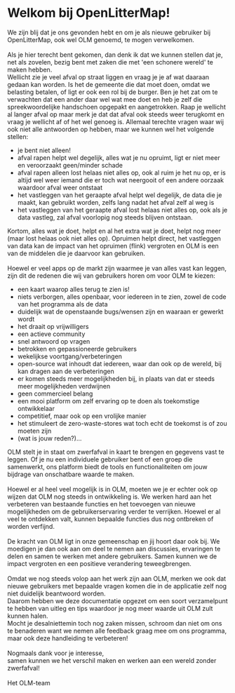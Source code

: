 # Welkom bij OpenLitterMap!

We zijn blij dat je ons gevonden hebt en om je als nieuwe gebruiker bij OpenLitterMap, ook wel OLM genoemd, te mogen verwelkomen.<br />
<br />
Als je hier terecht bent gekomen, dan denk ik dat we kunnen stellen dat je, net als zovelen, bezig bent met zaken die met 'een schonere wereld' te maken hebben.<br />
Wellicht zie je veel afval op straat liggen en vraag je je af wat daaraan gedaan kan worden. Is het de gemeente die dat moet doen, omdat we belasting betalen, of ligt er ook een rol bij de burger. Ben je het zat om te verwachten dat een ander daar wel wat mee doet en heb je zelf die spreekwoordelijke handschoen opgepakt en aangetrokken. Raap je wellicht al langer afval op maar merk je dat dat afval ook steeds weer terugkomt en vraag je wellicht af of het wel genoeg is. Allemaal terechte vragen waar wij ook niet alle antwoorden op hebben, maar we kunnen wel het volgende stellen:

- je bent niet alleen!
- afval rapen helpt wel degelijk, alles wat je nu opruimt, ligt er niet meer en veroorzaakt geen/minder schade
- afval rapen alleen lost helaas niet alles op, ook al ruim je het nu op, er is altijd wel weer iemand die er toch wat neergooit of een andere oorzaak waardoor afval weer ontstaat
- het vastleggen van het geraapte afval helpt wel degelijk, de data die je maakt, kan gebruikt worden, zelfs lang nadat het afval zelf al weg is
- het vastleggen van het geraapte afval lost helaas niet alles op, ook als je data vastleg, zal afval voorlopig nog steeds blijven ontstaan.

Kortom, alles wat je doet, helpt en al het extra wat je doet, helpt nog meer (maar lost helaas ook niet alles op).
Opruimen helpt direct, het vastleggen van data kan de impact van het opruimen (flink) vergroten en OLM is een van de middelen die je daarvoor kan gebruiken.<br />
<br />
Hoewel er veel apps op de markt zijn waarmee je van alles vast kan leggen, zijn dit de redenen die wij van gebruikers horen om voor OLM te kiezen:

- een kaart waarop alles terug te zien is!
- niets verborgen, alles openbaar, voor iedereen in te zien, zowel de code van het programma als de data
- duidelijk wat de openstaande bugs/wensen zijn en waaraan er gewerkt wordt
- het draait op vrijwilligers
- een actieve community
- snel antwoord op vragen
- betrokken en gepassioneerde gebruikers
- wekelijkse voortgang/verbeteringen
- open-source wat inhoudt dat iedereen, waar dan ook op de wereld, bij kan dragen aan de verbeteringen
- er komen steeds meer mogelijkheden bij, in plaats van dat er steeds meer mogelijkheden verdwijnen
- geen commercieel belang
- een mooi platform om zelf ervaring op te doen als toekomstige ontwikkelaar
- competitief, maar ook op een vrolijke manier
- het stimuleert de zero-waste-stores wat toch echt de toekomst is of zou moeten zijn
- (wat is jouw reden?)...

OLM stelt je in staat om zwerfafval in kaart te brengen en gegevens vast te leggen. Of je nu een individuele gebruiker bent of een groep die samenwerkt, ons platform biedt de tools en functionaliteiten om jouw bijdrage van onschatbare waarde te maken.<br />
<br />
Hoewel er al heel veel mogelijk is in OLM, moeten we je er echter ook op wijzen dat OLM nog steeds in ontwikkeling is. We werken hard aan het verbeteren van bestaande functies en het toevoegen van nieuwe mogelijkheden om de gebruikerservaring verder te verrijken. Hoewel er al veel te ontdekken valt, kunnen bepaalde functies dus nog ontbreken of worden verfijnd.<br />
<br />
De kracht van OLM ligt in onze gemeenschap en jij hoort daar ook bij. We moedigen je dan ook aan om deel te nemen aan discussies, ervaringen te delen en samen te werken met andere gebruikers. Samen kunnen we de impact vergroten en een positieve verandering teweegbrengen.<br />
<br />
Omdat we nog steeds volop aan het werk zijn aan OLM, merken we ook dat nieuwe gebruikers met bepaalde vragen komen die in de applicatie zelf nog niet duidelijk beantwoord worden.<br />
Daarom hebben we deze documentatie opgezet om een soort verzamelpunt te hebben van uitleg en tips waardoor je nog meer waarde uit OLM zult kunnen halen.<br />
Mocht je desalniettemin toch nog zaken missen, schroom dan niet om ons te benaderen want we nemen alle feedback graag mee om ons programma, maar ook deze handleiding te verbeteren!<br />
<br />
Nogmaals dank voor je interesse, <br />
samen kunnen we het verschil maken en werken aan een wereld zonder zwerfafval!<br />
<br />
Het OLM-team<br />
